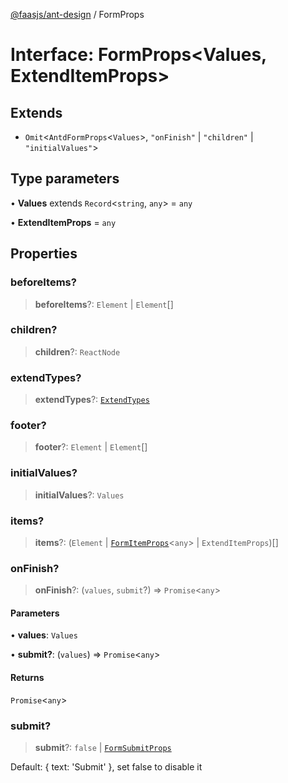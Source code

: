 [@faasjs/ant-design](../README.md) / FormProps

# Interface: FormProps\<Values, ExtendItemProps\>

## Extends

- `Omit`\<`AntdFormProps`\<`Values`\>, `"onFinish"` \| `"children"` \| `"initialValues"`\>

## Type parameters

• **Values** extends `Record`\<`string`, `any`\> = `any`

• **ExtendItemProps** = `any`

## Properties

### beforeItems?

> **beforeItems**?: `Element` \| `Element`[]

### children?

> **children**?: `ReactNode`

### extendTypes?

> **extendTypes**?: [`ExtendTypes`](../type-aliases/ExtendTypes.md)

### footer?

> **footer**?: `Element` \| `Element`[]

### initialValues?

> **initialValues**?: `Values`

### items?

> **items**?: (`Element` \| [`FormItemProps`](FormItemProps.md)\<`any`\> \| `ExtendItemProps`)[]

### onFinish?

> **onFinish**?: (`values`, `submit`?) => `Promise`\<`any`\>

#### Parameters

• **values**: `Values`

• **submit?**: (`values`) => `Promise`\<`any`\>

#### Returns

`Promise`\<`any`\>

### submit?

> **submit**?: `false` \| [`FormSubmitProps`](../type-aliases/FormSubmitProps.md)

Default: { text: 'Submit' }, set false to disable it
